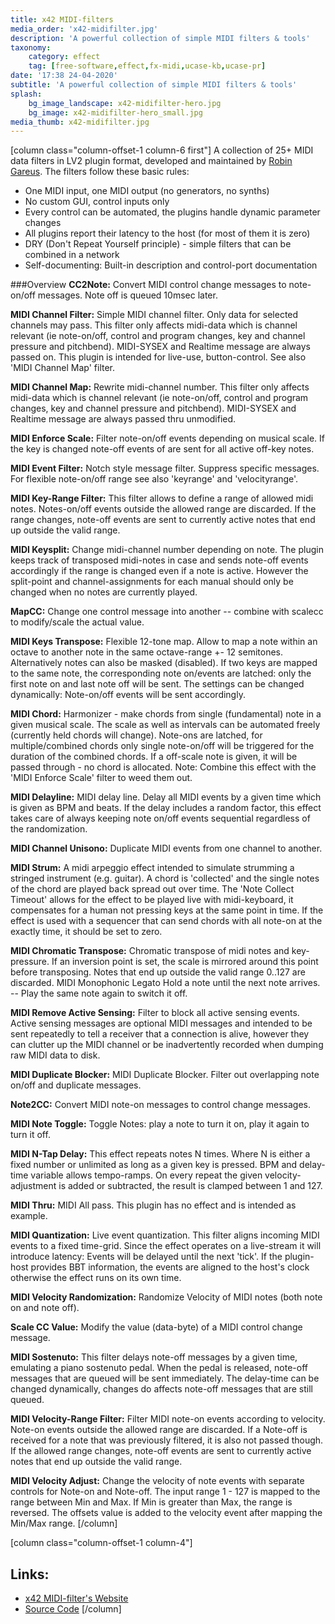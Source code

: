 ```yaml
---
title: x42 MIDI-filters
media_order: 'x42-midifilter.jpg'
description: 'A powerful collection of simple MIDI filters & tools'
taxonomy:
    category: effect
    tag: [free-software,effect,fx-midi,ucase-kb,ucase-pr]
date: '17:38 24-04-2020'
subtitle: 'A powerful collection of simple MIDI filters & tools'
splash:
    bg_image_landscape: x42-midifilter-hero.jpg
    bg_image: x42-midifilter-hero_small.jpg
media_thumb: x42-midifilter.jpg
---
```

[column class="column-offset-1 column-6 first"]
A collection of 25+ MIDI data filters in LV2 plugin format, developed and maintained by [Robin Gareus](http://x42-plugins.com). The filters follow these basic rules:
+ One MIDI input, one MIDI output (no generators, no synths)
+ No custom GUI, control inputs only
+ Every control can be automated, the plugins handle dynamic parameter changes
+ All plugins report their latency to the host (for most of them it is zero)
+ DRY (Don't Repeat Yourself principle) - simple filters that can be combined in a network
+ Self-documenting: Built-in description and control-port documentation

###Overview
**CC2Note:** Convert MIDI control change messages to note-on/off messages. Note off is queued 10msec later.

**MIDI Channel Filter:** Simple MIDI channel filter. Only data for selected channels may pass. This filter only affects midi-data which is channel relevant (ie note-on/off, control and program changes, key and channel pressure and pitchbend). MIDI-SYSEX and Realtime message are always passed on. This plugin is intended for live-use, button-control. See also 'MIDI Channel Map' filter.

**MIDI Channel Map:** Rewrite midi-channel number. This filter only affects midi-data which is channel relevant (ie note-on/off, control and program changes, key and channel pressure and pitchbend). MIDI-SYSEX and Realtime message are always passed thru unmodified.

**MIDI Enforce Scale:** Filter note-on/off events depending on musical scale. If the key is changed note-off events of are sent for all active off-key notes.

**MIDI Event Filter:** Notch style message filter. Suppress specific messages. For flexible note-on/off range see also 'keyrange' and 'velocityrange'.

**MIDI Key-Range Filter:** This filter allows to define a range of allowed midi notes. Notes-on/off events outside the allowed range are discarded. If the range changes, note-off events are sent to currently active notes that end up outside the valid range.

**MIDI Keysplit:** Change midi-channel number depending on note. The plugin keeps track of transposed midi-notes in case and sends note-off events accordingly if the range is changed even if a note is active. However the split-point and channel-assignments for each manual should only be changed when no notes are currently played.

**MapCC:** Change one control message into another -- combine with scalecc to modify/scale the actual value.

**MIDI Keys Transpose:** Flexible 12-tone map. Allow to map a note within an octave to another note in the same octave-range +- 12 semitones. Alternatively notes can also be masked (disabled). If two keys are mapped to the same note, the corresponding note on/events are latched: only the first note on and last note off will be sent. The settings can be changed dynamically: Note-on/off events will be sent accordingly.

**MIDI Chord:** Harmonizer - make chords from single (fundamental) note in a given musical scale. The scale as well as intervals can be automated freely (currently held chords will change). Note-ons are latched, for multiple/combined chords only single note-on/off will be triggered for the duration of the combined chords. If a off-scale note is given, it will be passed through - no chord is allocated. Note: Combine this effect with the 'MIDI 
Enforce Scale' filter to weed them out.

**MIDI Delayline:** MIDI delay line. Delay all MIDI events by a given time which is given as BPM and beats. If the delay includes a random factor, this effect takes care of always keeping note on/off events sequential regardless of the randomization.

**MIDI Channel Unisono:** Duplicate MIDI events from one channel to another.

**MIDI Strum:** A midi arpeggio effect intended to simulate strumming a stringed instrument (e.g. guitar). A chord is 'collected' and the single notes of the chord are played back spread out over time. The 'Note Collect Timeout' allows for the effect to be played live with midi-keyboard, it compensates for a human not pressing keys at the same point in time. If the effect is used with a sequencer that can send chords with all note-on at the exactly time, it should be set to zero.

**MIDI Chromatic Transpose:** Chromatic transpose of midi notes and key-pressure. If an inversion point is set, the scale is mirrored around this point before transposing. Notes that end up outside the valid range 0..127 are discarded.
MIDI Monophonic Legato	Hold a note until the next note arrives. -- Play the same note again to switch it off.

**MIDI Remove Active Sensing:** Filter to block all active sensing events. Active sensing messages are optional MIDI messages and intended to be sent repeatedly to tell a receiver that a connection is alive, however they can clutter up the MIDI channel or be inadvertently recorded when dumping raw MIDI data to disk.

**MIDI Duplicate Blocker:** MIDI Duplicate Blocker. Filter out overlapping note on/off and duplicate messages.

**Note2CC:** Convert MIDI note-on messages to control change messages.

**MIDI Note Toggle:** Toggle Notes: play a note to turn it on, play it again to turn it off.

**MIDI N-Tap Delay:** This effect repeats notes N times. Where N is either a fixed number or unlimited as long as a given key is pressed. BPM and delay-time variable allows tempo-ramps. On every repeat the given velocity-adjustment is added or subtracted, the result is clamped between 1 and 127.

**MIDI Thru:** MIDI All pass. This plugin has no effect and is intended as example.

**MIDI Quantization:** Live event quantization. This filter aligns incoming MIDI events to a fixed time-grid. Since the effect operates on a live-stream it will introduce latency: Events will be delayed until the next 'tick'. If the plugin-host provides BBT information, the events are aligned to the host's clock otherwise the effect runs on its own time.

**MIDI Velocity Randomization:** Randomize Velocity of MIDI notes (both note on and note off).

**Scale CC Value:** Modify the value (data-byte) of a MIDI control change message.

**MIDI Sostenuto:** This filter delays note-off messages by a given time, emulating a piano sostenuto pedal. When the pedal is released, note-off messages that are queued will be sent immediately. The delay-time can be changed dynamically, changes do affects note-off messages that are still queued.

**MIDI Velocity-Range Filter:** Filter MIDI note-on events according to velocity. Note-on events outside the allowed range are discarded. If a Note-off is received for a note that was previously filtered, it is also not passed though. If the allowed range changes, note-off events are sent to currently active notes that end up outside the valid range.

**MIDI Velocity Adjust:** Change the velocity of note events with separate controls for Note-on and Note-off. The input range 1 - 127 is mapped to the range between Min and Max. If Min is greater than Max, the range is reversed. The offsets value is added to the velocity event after mapping the Min/Max range.
[/column]

[column class="column-offset-1 column-4"]
## Links:
+ [x42 MIDI-filter's Website](http://x42-plugins.com/x42/x42-midifilter)
+ [Source Code](https://github.com/x42/x42-plugins)
[/column]


